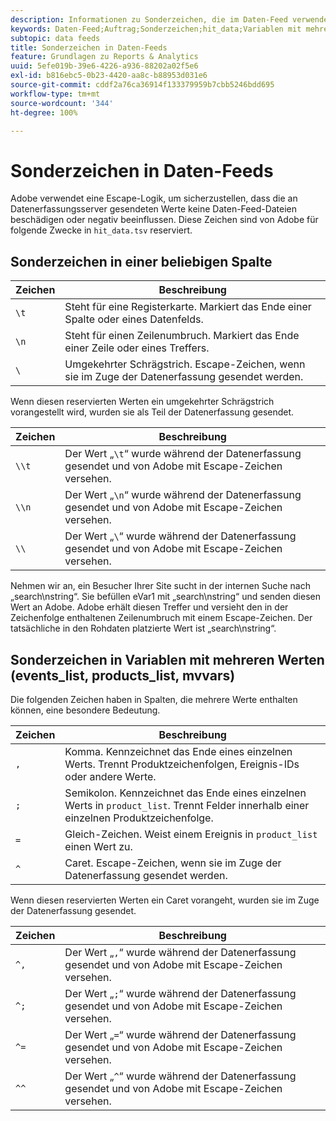 ```yaml
---
description: Informationen zu Sonderzeichen, die im Daten-Feed verwendet werden.
keywords: Daten-Feed;Auftrag;Sonderzeichen;hit_data;Variablen mit mehreren Werten;events_list;products_list;mvvars
subtopic: data feeds
title: Sonderzeichen in Daten-Feeds
feature: Grundlagen zu Reports & Analytics
uuid: 5efe019b-39e6-4226-a936-88202a02f5e6
exl-id: b816ebc5-0b23-4420-aa8c-b88953d031e6
source-git-commit: cddf2a76ca36914f133379959b7cbb5246bdd695
workflow-type: tm+mt
source-wordcount: '344'
ht-degree: 100%

---
```


# Sonderzeichen in Daten-Feeds

Adobe verwendet eine Escape-Logik, um sicherzustellen, dass die an Datenerfassungsserver gesendeten Werte keine Daten-Feed-Dateien beschädigen oder negativ beeinflussen. Diese Zeichen sind von Adobe für folgende Zwecke in `hit_data.tsv` reserviert.

## Sonderzeichen in einer beliebigen Spalte

| Zeichen | Beschreibung |
|--- |--- |
| `\t` | Steht für eine Registerkarte. Markiert das Ende einer Spalte oder eines Datenfelds. |
| `\n` | Steht für einen Zeilenumbruch. Markiert das Ende einer Zeile oder eines Treffers. |
| `\` | Umgekehrter Schrägstrich. Escape-Zeichen, wenn sie im Zuge der Datenerfassung gesendet werden. |

Wenn diesen reservierten Werten ein umgekehrter Schrägstrich vorangestellt wird, wurden sie als Teil der Datenerfassung gesendet.

| Zeichen | Beschreibung |
|--- |--- |
| `\\t` | Der Wert „`\t`“ wurde während der Datenerfassung gesendet und von Adobe mit Escape-Zeichen versehen. |
| `\\n` | Der Wert „`\n`“ wurde während der Datenerfassung gesendet und von Adobe mit Escape-Zeichen versehen. |
| `\\` | Der Wert „`\`“ wurde während der Datenerfassung gesendet und von Adobe mit Escape-Zeichen versehen. |

Nehmen wir an, ein Besucher Ihrer Site sucht in der internen Suche nach „search\nstring“. Sie befüllen eVar1 mit „search\nstring“ und senden diesen Wert an Adobe. Adobe erhält diesen Treffer und versieht den in der Zeichenfolge enthaltenen Zeilenumbruch mit einem Escape-Zeichen. Der tatsächliche in den Rohdaten platzierte Wert ist „search\\nstring“.

## Sonderzeichen in Variablen mit mehreren Werten (events_list, products_list, mvvars)

Die folgenden Zeichen haben in Spalten, die mehrere Werte enthalten können, eine besondere Bedeutung.

| Zeichen | Beschreibung |
|--- |--- |
| `,` | Komma. Kennzeichnet das Ende eines einzelnen Werts. Trennt Produktzeichenfolgen, Ereignis-IDs oder andere Werte. |
| `;` | Semikolon. Kennzeichnet das Ende eines einzelnen Werts in `product_list`. Trennt Felder innerhalb einer einzelnen Produktzeichenfolge. |
| `=` | Gleich-Zeichen. Weist einem Ereignis in `product_list` einen Wert zu. |
| `^` | Caret. Escape-Zeichen, wenn sie im Zuge der Datenerfassung gesendet werden. |

Wenn diesen reservierten Werten ein Caret vorangeht, wurden sie im Zuge der Datenerfassung gesendet.

| Zeichen | Beschreibung |
|--- |--- |
| `^,` | Der Wert „`,`“ wurde während der Datenerfassung gesendet und von Adobe mit Escape-Zeichen versehen. |
| `^;` | Der Wert „`;`“ wurde während der Datenerfassung gesendet und von Adobe mit Escape-Zeichen versehen. |
| `^=` | Der Wert „`=`“ wurde während der Datenerfassung gesendet und von Adobe mit Escape-Zeichen versehen. |
| `^^` | Der Wert „`^`“ wurde während der Datenerfassung gesendet und von Adobe mit Escape-Zeichen versehen. |
